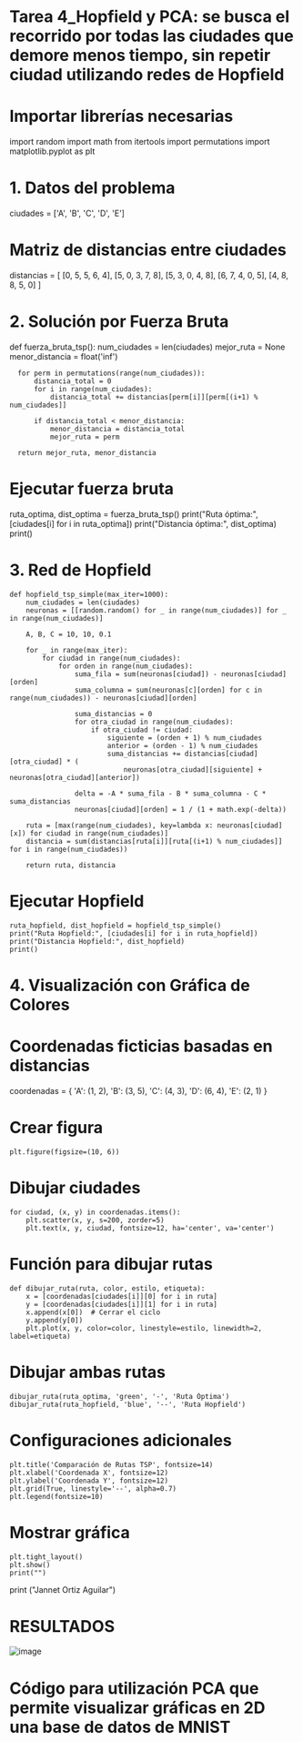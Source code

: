 # Tarea 4_Hopfield y PCA: se busca el recorrido por todas las ciudades que demore menos tiempo, sin repetir ciudad utilizando redes de Hopfield
# Importar librerías necesarias
  import random
  import math
  from itertools import permutations
  import matplotlib.pyplot as plt

# 1. Datos del problema
  ciudades = ['A', 'B', 'C', 'D', 'E']

# Matriz de distancias entre ciudades
  distancias = [
      [0, 5, 5, 6, 4],
      [5, 0, 3, 7, 8],
      [5, 3, 0, 4, 8],
      [6, 7, 4, 0, 5],
      [4, 8, 8, 5, 0]
  ]
# 2. Solución por Fuerza Bruta
  def fuerza_bruta_tsp():
      num_ciudades = len(ciudades)
      mejor_ruta = None
      menor_distancia = float('inf')
      
      for perm in permutations(range(num_ciudades)):
          distancia_total = 0
          for i in range(num_ciudades):
              distancia_total += distancias[perm[i]][perm[(i+1) % num_ciudades]]
          
          if distancia_total < menor_distancia:
              menor_distancia = distancia_total
              mejor_ruta = perm
      
      return mejor_ruta, menor_distancia
# Ejecutar fuerza bruta
  ruta_optima, dist_optima = fuerza_bruta_tsp()
  print("Ruta óptima:", [ciudades[i] for i in ruta_optima])
  print("Distancia óptima:", dist_optima)
  print()

# 3. Red de Hopfield
    def hopfield_tsp_simple(max_iter=1000):
        num_ciudades = len(ciudades)
        neuronas = [[random.random() for _ in range(num_ciudades)] for _ in range(num_ciudades)]
        
        A, B, C = 10, 10, 0.1
        
        for _ in range(max_iter):
            for ciudad in range(num_ciudades):
                for orden in range(num_ciudades):
                    suma_fila = sum(neuronas[ciudad]) - neuronas[ciudad][orden]
                    suma_columna = sum(neuronas[c][orden] for c in range(num_ciudades)) - neuronas[ciudad][orden]
                    
                    suma_distancias = 0
                    for otra_ciudad in range(num_ciudades):
                        if otra_ciudad != ciudad:
                            siguiente = (orden + 1) % num_ciudades
                            anterior = (orden - 1) % num_ciudades
                            suma_distancias += distancias[ciudad][otra_ciudad] * (
                                neuronas[otra_ciudad][siguiente] + neuronas[otra_ciudad][anterior])
                    
                    delta = -A * suma_fila - B * suma_columna - C * suma_distancias
                    neuronas[ciudad][orden] = 1 / (1 + math.exp(-delta))
        
        ruta = [max(range(num_ciudades), key=lambda x: neuronas[ciudad][x]) for ciudad in range(num_ciudades)]
        distancia = sum(distancias[ruta[i]][ruta[(i+1) % num_ciudades]] for i in range(num_ciudades))
        
        return ruta, distancia
  
# Ejecutar Hopfield
    ruta_hopfield, dist_hopfield = hopfield_tsp_simple()
    print("Ruta Hopfield:", [ciudades[i] for i in ruta_hopfield])
    print("Distancia Hopfield:", dist_hopfield)
    print()

# 4. Visualización con Gráfica de Colores
# Coordenadas ficticias basadas en distancias
  coordenadas = {
        'A': (1, 2),
        'B': (3, 5),
        'C': (4, 3),
        'D': (6, 4),
        'E': (2, 1)
    }

# Crear figura
    plt.figure(figsize=(10, 6))

# Dibujar ciudades
    for ciudad, (x, y) in coordenadas.items():
        plt.scatter(x, y, s=200, zorder=5)
        plt.text(x, y, ciudad, fontsize=12, ha='center', va='center')
  
# Función para dibujar rutas
    def dibujar_ruta(ruta, color, estilo, etiqueta):
        x = [coordenadas[ciudades[i]][0] for i in ruta]
        y = [coordenadas[ciudades[i]][1] for i in ruta]
        x.append(x[0])  # Cerrar el ciclo
        y.append(y[0])
        plt.plot(x, y, color=color, linestyle=estilo, linewidth=2, label=etiqueta)

# Dibujar ambas rutas
    dibujar_ruta(ruta_optima, 'green', '-', 'Ruta Óptima')
    dibujar_ruta(ruta_hopfield, 'blue', '--', 'Ruta Hopfield')

# Configuraciones adicionales
    plt.title('Comparación de Rutas TSP', fontsize=14)
    plt.xlabel('Coordenada X', fontsize=12)
    plt.ylabel('Coordenada Y', fontsize=12)
    plt.grid(True, linestyle='--', alpha=0.7)
    plt.legend(fontsize=10)

# Mostrar gráfica
    plt.tight_layout()
    plt.show()
    print("")
  print ("Jannet Ortiz Aguilar") 

# RESULTADOS

![image](https://github.com/user-attachments/assets/797c038e-764f-4879-a1da-dba6bcbb5da1)


# Código para utilización PCA que permite visualizar gráficas en 2D una base de datos de MNIST
